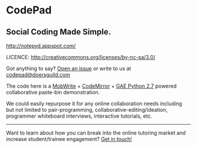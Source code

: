 # CodePad
## Social Coding Made Simple.

http://notepyd.appspot.com/

LICENCE: http://creativecommons.org/licenses/by-nc-sa/3.0/

Got anything to say? [Open an issue](https://github.com/sathvikp/CodePad/issues) or write to us at codepad@doersguild.com

The code here is a [MobWrite](https://code.google.com/p/google-mobwrite/) + [CodeMirror](http://codemirror.net/) + [GAE Python 2.7](https://developers.google.com/appengine/docs/python/) powered collaborative paste-bin demonstration.

We could easily repurpose it for any online collaboration needs including but not limited to pair-programming, collaborative-editing/ideation, programmer whiteboard interviews, interactive tutorials, etc.

---------------------------------------

Want to learn about how you can break into the online tutoring market and increase student/trainee engagement? [Get in touch!](mailto:codepad@doersguild.com)
